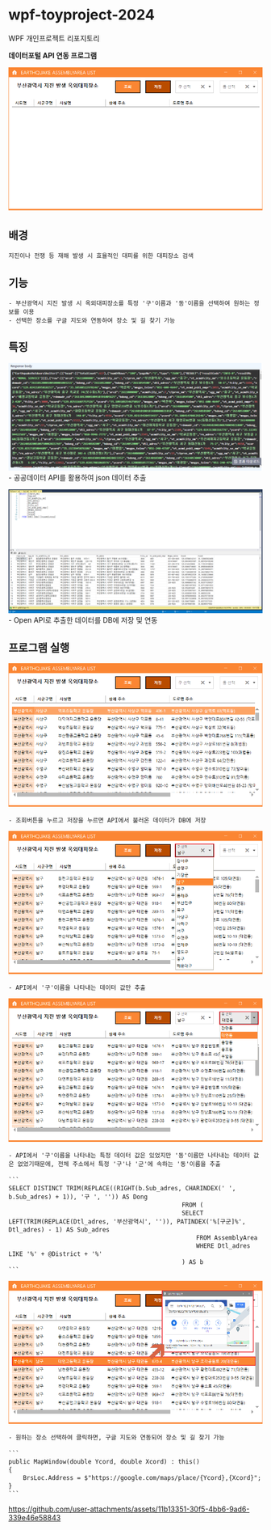 # wpf-toyproject-2024
WPF 개인프로젝트 리포지토리

**데이터포털 API 연동 프로그램**  

![시작화면](https://raw.githubusercontent.com/LEUNSU/wpf-toyproject-2024/main/images/wpf001.png)

## 배경
    지진이나 전쟁 등 재해 발생 시 효율적인 대피를 위한 대피장소 검색 

## 기능 
    - 부산광역시 지진 발생 시 옥외대피장소를 특정 '구'이름과 '동'이름을 선택하여 원하는 정보를 이용
    - 선택한 장소를 구글 지도와 연동하여 장소 및 길 찾기 가능
        
## 특징

![JSON파일](https://raw.githubusercontent.com/LEUNSU/wpf-toyproject-2024/main/images/wpf010.png)
    - 공공데이터 API를 활용하여 json 데이터 추출

![DB화면](https://raw.githubusercontent.com/LEUNSU/wpf-toyproject-2024/main/images/wpf009.png)
    - Open API로 추출한 데이터를 DB에 저장 및 연동

## 프로그램 실행

![전체조회](https://raw.githubusercontent.com/LEUNSU/wpf-toyproject-2024/main/images/wpf002.png)

    - 조회버튼을 누르고 저장을 누르면 API에서 불러온 데이터가 DB에 저장

![구선택](https://raw.githubusercontent.com/LEUNSU/wpf-toyproject-2024/main/images/wpf003.png)

    - API에서 '구'이름을 나타내는 데이터 값만 추출

![동선택](https://raw.githubusercontent.com/LEUNSU/wpf-toyproject-2024/main/images/wpf004.png)

    - API에서 '구'이름을 나타내는 특정 데이터 값은 있었지만 '동'이름만 나타내는 데이터 값은 없었기때문에, 전체 주소에서 특정 '구'나 '군'에 속하는 '동'이름을 추출

    ``` 
    SELECT DISTINCT TRIM(REPLACE((RIGHT(b.Sub_adres, CHARINDEX(' ', b.Sub_adres) + 1)), '구 ', '')) AS Dong
                                                    FROM (  
                                                    SELECT LEFT(TRIM(REPLACE(Dtl_adres, '부산광역시', '')), PATINDEX('%[구군]%', Dtl_adres) - 1) AS Sub_adres
                                                        FROM AssemblyArea 
                                                        WHERE Dtl_adres LIKE '%' + @District + '%'
                                                    ) AS b
    ``` 

![구글지도](https://raw.githubusercontent.com/LEUNSU/wpf-toyproject-2024/main/images/wpf008.png)

    - 원하는 장소 선택하여 클릭하면, 구글 지도와 연동되어 장소 및 길 찾기 가능
  
    ```
    public MapWindow(double Ycord, double Xcord) : this()
    {
        BrsLoc.Address = $"https://google.com/maps/place/{Ycord},{Xcord}";
    }
    ```
    
https://github.com/user-attachments/assets/11b13351-30f5-4bb6-9ad6-339e46e58843